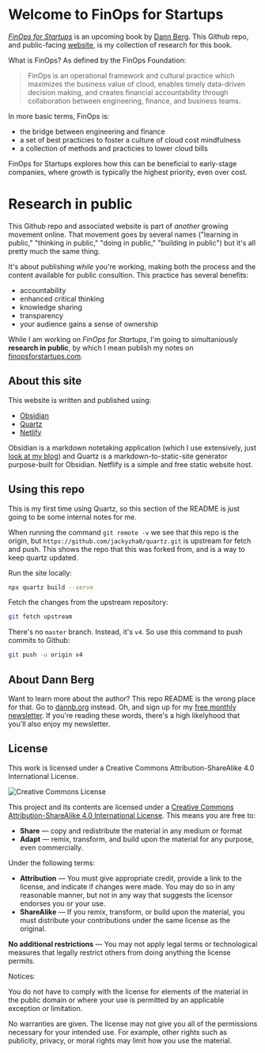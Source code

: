 # Welcome to FinOps for Startups

_[FinOps for Startups](https://finopsforstartups.com)_ is an upcoming book by [Dann Berg](https://dannb.org). This Github repo, and public-facing [website](https://finopsforstartups.com), is my collection of research for this book.

What is FinOps? As defined by the FinOps Foundation:

> FinOps is an operational framework and cultural practice which maximizes the business value of cloud, enables timely data-driven decision making, and creates financial accountability through collaboration between engineering, finance, and business teams.

In more basic terms, FinOps is:

- the bridge between engineering and finance
- a set of best practicies to foster a culture of cloud cost mindfulness
- a collection of methods and practicies to lower cloud bills

FinOps for Startups explores how this can be beneficial to early-stage companies, where growth is typically the highest priority, even over cost.

# Research in public

This Github repo and associated website is part of _another_ growing movement online. That movement goes by several names ("learning in public," "thinking in public," "doing in public," "building in public") but it's all pretty much the same thing.

It's about publishing _while_ you're working, making both the process and the content available for public consultion. This practice has several benefits:

- accountability
- enhanced critical thinking
- knowledge sharing
- transparency
- your audience gains a sense of ownership

While I am working on _FinOps for Startups_, I'm going to simultaniously **research in public**, by which I mean publish my notes on [finopsforstartups.com](https://finopsforstartups.com).

## About this site

This website is written and published using:

- [Obsidian](https://obsidian.md)
- [Quartz](https://quartz.jzhao.xyz)
- [Netlify](https://www.netlify.com/)

Obsidian is a markdown notetaking application (which I use extensively, just [look at my blog](https://dannb.org/blog/)) and Quartz is a markdown-to-static-site generator purpose-built for Obsidian. Netflify is a simple and free static website host.

## Using this repo

This is my first time using Quartz, so this section of the README is just going to be some internal notes for me.

When running the command `git remote -v` we see that this repo is the origin, but `https://github.com/jackyzha0/quartz.git` is upstream for fetch and push. This shows the repo that this was forked from, and is a way to keep quartz updated.

Run the site locally:

```sh
npx quartz build --serve
```

Fetch the changes from the upstream repository:

```sh
git fetch upstream
```

There's no `master` branch. Instead, it's `v4`. So use this command to push commits to Github:

```sh
git push -u origin v4
```

## About Dann Berg

Want to learn more about the author? This repo README is the wrong place for that. Go to [dannb.org](https://dannb.org) instead. Oh, and sign up for my [free monthly newsletter](https://dannberg.substack.com). If you're reading these words, there's a high likelyhood that you'll also enjoy my newsletter.

## License

This work is licensed under a Creative Commons Attribution-ShareAlike 4.0 International License.

![Creative Commons License](https://i.creativecommons.org/l/by-sa/4.0/88x31.png)

This project and its contents are licensed under a [Creative Commons Attribution-ShareAlike 4.0 International License](https://creativecommons.org/licenses/by-sa/4.0/). This means you are free to:

- **Share** — copy and redistribute the material in any medium or format
- **Adapt** — remix, transform, and build upon the material for any purpose, even commercially.

Under the following terms:

- **Attribution** — You must give appropriate credit, provide a link to the license, and indicate if changes were made. You may do so in any reasonable manner, but not in any way that suggests the licensor endorses you or your use.
- **ShareAlike** — If you remix, transform, or build upon the material, you must distribute your contributions under the same license as the original.

**No additional restrictions** — You may not apply legal terms or technological measures that legally restrict others from doing anything the license permits.

Notices:

You do not have to comply with the license for elements of the material in the public domain or where your use is permitted by an applicable exception or limitation.

No warranties are given. The license may not give you all of the permissions necessary for your intended use. For example, other rights such as publicity, privacy, or moral rights may limit how you use the material.
